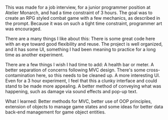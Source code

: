 This was made for a job interview, for a junior programmer position at Atelier Monarch, and had a time constraint of 3 hours.
The goal was to create an RPG styled combat game with a few mechanics, as described in the prompt.
Because it was on such a tight time constraint, programmer art was encouraged.

There are a many things I like about this:
There is some great code here with an eye toward good flexibility and reuse.
The project is well organized, and it has some UI, something I had been meaning to practice for a long time as another experiment.

There are a few things I wish I had time to add:
A health bar or meter.
A better separation of concerns following MVC design. There's some cross-contamination here, so this needs to be cleaned up.
A more interesting UI. Even for a 3 hour experiment, I feel that this a clunky interface and could stand to be made more appealing.
A better method of conveying what was happening, such as damage via sound effects and pop-up text.

What I learned:
Better methods for MVC, better use of OOP principles, extension of objects to manage game states and some ideas for better data back-end management for game object entities.
